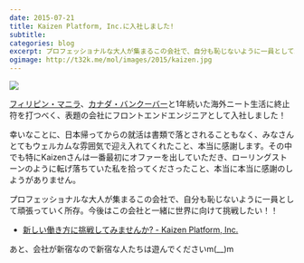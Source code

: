 ```yaml
---
date: 2015-07-21
title: Kaizen Platform, Inc.に入社しました!
subtitle:
categories: blog
excerpt: プロフェッショナルな大人が集まるこの会社で、自分も恥じないように一員として頑張っていく所存。今後はこの会社と一緒に世界に向けて挑戦したい！！
ogimage: http://t32k.me/mol/images/2015/kaizen.jpg
---
```


![](/mol/images/2015/kaizen.jpg)

[フィリピン・マニラ](/mol/log/p32k/)、[カナダ・バンクーバー](/mol/log/c32k/)と1年続いた海外ニート生活に終止符を打つべく、表題の会社にフロントエンドエンジニアとして入社しました！

幸いなことに、日本帰ってからの就活は書類で落とされることもなく、みなさんとてもウェルカムな雰囲気で迎え入れてくれたこと、本当に感謝します。その中でも特にKaizenさんは一番最初にオファーを出していただき、ローリングストーンのように転げ落ちていた私を拾ってくださったこと、本当に本当に感謝のしようがありません。

プロフェッショナルな大人が集まるこの会社で、自分も恥じないように一員として頑張っていく所存。今後はこの会社と一緒に世界に向けて挑戦したい！！

+ [新しい働き方に挑戦してみませんか? - Kaizen Platform, Inc.](https://kaizenplatform.com/hiring/engineer.html)

あと、会社が新宿なので新宿な人たちは遊んでくださいm(__)m